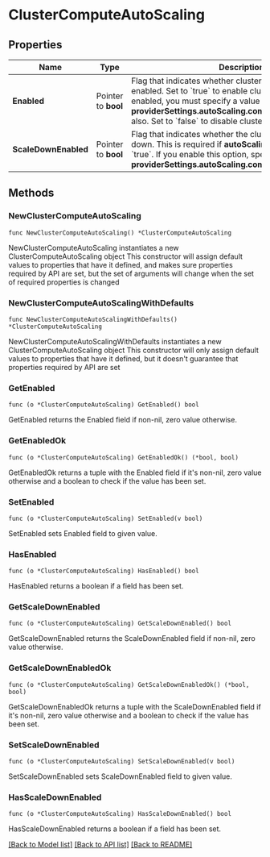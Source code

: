 # ClusterComputeAutoScaling

## Properties

Name | Type | Description | Notes
------------ | ------------- | ------------- | -------------
**Enabled** | Pointer to **bool** | Flag that indicates whether cluster tier auto-scaling is enabled. Set to &#x60;true&#x60; to enable cluster tier auto-scaling. If enabled, you must specify a value for **providerSettings.autoScaling.compute.maxInstanceSize** also. Set to &#x60;false&#x60; to disable cluster tier auto-scaling. | [optional] [default to false]
**ScaleDownEnabled** | Pointer to **bool** | Flag that indicates whether the cluster tier can scale down. This is required if **autoScaling.compute.enabled** is &#x60;true&#x60;. If you enable this option, specify a value for **providerSettings.autoScaling.compute.minInstanceSize**. | [optional] [default to false]

## Methods

### NewClusterComputeAutoScaling

`func NewClusterComputeAutoScaling() *ClusterComputeAutoScaling`

NewClusterComputeAutoScaling instantiates a new ClusterComputeAutoScaling object
This constructor will assign default values to properties that have it defined,
and makes sure properties required by API are set, but the set of arguments
will change when the set of required properties is changed

### NewClusterComputeAutoScalingWithDefaults

`func NewClusterComputeAutoScalingWithDefaults() *ClusterComputeAutoScaling`

NewClusterComputeAutoScalingWithDefaults instantiates a new ClusterComputeAutoScaling object
This constructor will only assign default values to properties that have it defined,
but it doesn't guarantee that properties required by API are set

### GetEnabled

`func (o *ClusterComputeAutoScaling) GetEnabled() bool`

GetEnabled returns the Enabled field if non-nil, zero value otherwise.

### GetEnabledOk

`func (o *ClusterComputeAutoScaling) GetEnabledOk() (*bool, bool)`

GetEnabledOk returns a tuple with the Enabled field if it's non-nil, zero value otherwise
and a boolean to check if the value has been set.

### SetEnabled

`func (o *ClusterComputeAutoScaling) SetEnabled(v bool)`

SetEnabled sets Enabled field to given value.

### HasEnabled

`func (o *ClusterComputeAutoScaling) HasEnabled() bool`

HasEnabled returns a boolean if a field has been set.
### GetScaleDownEnabled

`func (o *ClusterComputeAutoScaling) GetScaleDownEnabled() bool`

GetScaleDownEnabled returns the ScaleDownEnabled field if non-nil, zero value otherwise.

### GetScaleDownEnabledOk

`func (o *ClusterComputeAutoScaling) GetScaleDownEnabledOk() (*bool, bool)`

GetScaleDownEnabledOk returns a tuple with the ScaleDownEnabled field if it's non-nil, zero value otherwise
and a boolean to check if the value has been set.

### SetScaleDownEnabled

`func (o *ClusterComputeAutoScaling) SetScaleDownEnabled(v bool)`

SetScaleDownEnabled sets ScaleDownEnabled field to given value.

### HasScaleDownEnabled

`func (o *ClusterComputeAutoScaling) HasScaleDownEnabled() bool`

HasScaleDownEnabled returns a boolean if a field has been set.

[[Back to Model list]](../README.md#documentation-for-models) [[Back to API list]](../README.md#documentation-for-api-endpoints) [[Back to README]](../README.md)



